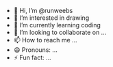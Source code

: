 - 👋 Hi, I’m @runweebs
- 👀 I’m interested in drawing 
- 🌱 I’m currently learning coding
- 💞️ I’m looking to collaborate on ...
- 📫 How to reach me ...
- 😄 Pronouns: ...
- ⚡ Fun fact: ...

<!---
runweebs/runweebs is a ✨ special ✨ repository because its `README.md` (this file) appears on your GitHub profile.
You can click the Preview link to take a look at your changes.
--->
